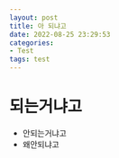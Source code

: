 ```yaml
---
layout: post
title: 아 되냐고
date: 2022-08-25 23:29:53
categories:
- Test
tags: test
---
```


# 되는거냐고
- 안되는거냐고
- 왜안되냐고
